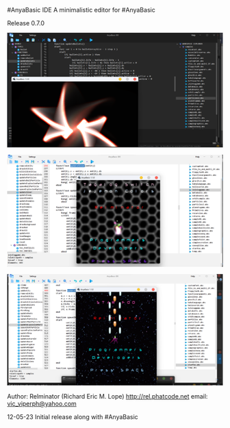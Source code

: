 #AnyaBasic IDE
A minimalistic editor for #AnyaBasic

Release 0.7.0

![Alt text](ab_screen_01.png?raw=true)

![Alt text](ab_screen_02.png?raw=true)

![Alt text](ab_screen_03.png?raw=true)

Author: Relminator (Richard Eric M. Lope)
            http://rel.phatcode.net
            email: vic_viperph@yahoo.com

12-05-23
Initial release along with #AnyaBasic
